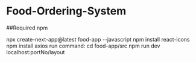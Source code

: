 # Food-Ordering-System

##Required npm

npx create-next-app@latest food-app --javascript
npm install react-icons
npm install axios
run command: 
cd food-app/src 
npm run dev
localhost:portNo/layout
